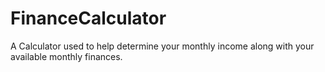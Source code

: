# FinanceCalculator
 A Calculator used to help determine your monthly income along with your available monthly finances.
